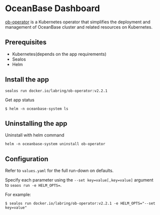 # OceanBase Dashboard

[ob-operator](https://github.com/oceanbase/ob-operator) is a Kubernetes operator that simplifies the deployment and management of OceanBase cluster and related resources on Kubernetes.

## Prerequisites

- Kubernetes(depends on the app requirements)
- Sealos
- Helm

## Install the app

```shell
sealos run docker.io/labring/ob-operator:v2.2.1
```

Get app status

```shell
$ helm -n oceanbase-system ls
```

## Uninstalling the app

Uninstall with helm command

```shell
helm -n oceanbase-system uninstall ob-operator
```

## Configuration

Refer to  `values.yaml` for the full run-down on defaults.

Specify each parameter using the `--set key=value[,key=value]` argument to `seaos run -e HELM_OPTS=`. 

For example:

```shell
$ sealos run docker.io/labring/ob-operator:v2.2.1 -e HELM_OPTS="--set key=value"
```
